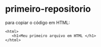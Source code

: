 # primeiro-repositorio

para copiar o código em HTML:
```
<html>
   <h1>Meu primeiro arquivo em HTML </h1>
</html>
```
